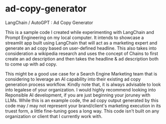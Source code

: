 # ad-copy-generator
LangChain / AutoGPT : Ad Copy Generator

This is a sample code I created while experimenting with LangChain and Prompt Engineering on my local computer.
It intends to showcase a streamlit app built using LangChain that will act as a marketing expert and generate an ad copy based on user-defined headline. This also takes into consideration a wikipedia research and uses the concept of Chains to first create an ad description and then takes the headline & ad description both to come up with ad copy.

This might be a good use case for a Search Engine Marketing team that is considering to leverage an AI capability into their existing ad copy generation process workflow. Kindly note that, it is always advisable to look into legalese of your organization. I would highly recommend looking into Reponsible AI development, if you are just beginning your joruney with LLMs. While this is an example code, the ad copy output generated by this code may / may not represent your brand/client's marketing execution in its truest form, a little fine-tuning goes a long way. This code isn't built on any organization or client that I currently work with.
